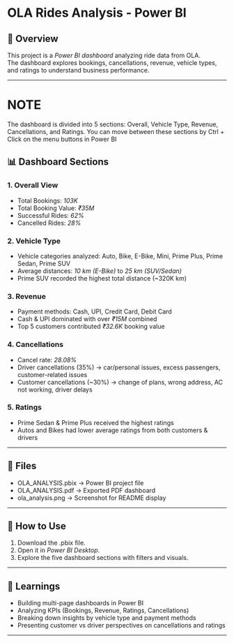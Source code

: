 # OLA Rides Analysis - Power BI

## 📌 Overview
This project is a *Power BI dashboard* analyzing ride data from OLA.  
The dashboard explores bookings, cancellations, revenue, vehicle types, and ratings to understand business performance.

---
# NOTE
The dashboard is divided into 5 sections: Overall, Vehicle Type, Revenue, Cancellations, and Ratings.
You can move between these sections by Ctrl + Click on the menu buttons in Power BI

## 📊 Dashboard Sections

### 1. Overall View
- Total Bookings: *103K*
- Total Booking Value: *₹35M*
- Successful Rides: *62%*
- Cancelled Rides: *28%*

### 2. Vehicle Type
- Vehicle categories analyzed: Auto, Bike, E-Bike, Mini, Prime Plus, Prime Sedan, Prime SUV
- Average distances: *10 km (E-Bike)* to *25 km (SUV/Sedan)*
- Prime SUV recorded the highest total distance (~320K km)

### 3. Revenue
- Payment methods: Cash, UPI, Credit Card, Debit Card
- Cash & UPI dominated with over *₹15M* combined
- Top 5 customers contributed *₹32.6K* booking value

### 4. Cancellations
- Cancel rate: *28.08%*
- Driver cancellations (35%) → car/personal issues, excess passengers, customer-related issues
- Customer cancellations (~30%) → change of plans, wrong address, AC not working, driver delays

### 5. Ratings
- Prime Sedan & Prime Plus received the highest ratings
- Autos and Bikes had lower average ratings from both customers & drivers

---

## 📂 Files
- OLA_ANALYSIS.pbix → Power BI project file
- OLA_ANALYSIS.pdf → Exported PDF dashboard
- ola_analysis.png → Screenshot for README display

---

## 🚀 How to Use
1. Download the .pbix file.
2. Open it in *Power BI Desktop*.
3. Explore the five dashboard sections with filters and visuals.

---

## 🎯 Learnings
- Building multi-page dashboards in Power BI
- Analyzing KPIs (Bookings, Revenue, Ratings, Cancellations)
- Breaking down insights by vehicle type and payment methods
- Presenting customer vs driver perspectives on cancellations and ratings

---

